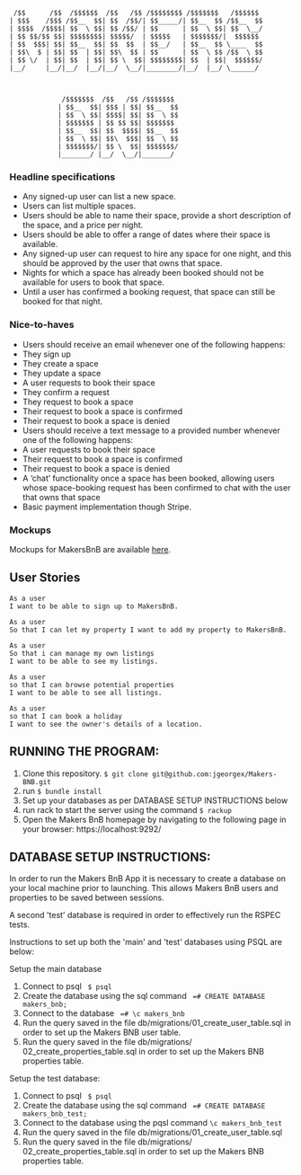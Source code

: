 ```
 /$$      /$$  /$$$$$$  /$$   /$$ /$$$$$$$$ /$$$$$$$   /$$$$$$
| $$$    /$$$ /$$__  $$| $$  /$$/| $$_____/| $$__  $$ /$$__  $$
| $$$$  /$$$$| $$  \ $$| $$ /$$/ | $$      | $$  \ $$| $$  \__/
| $$ $$/$$ $$| $$$$$$$$| $$$$$/  | $$$$$   | $$$$$$$/|  $$$$$$
| $$  $$$| $$| $$__  $$| $$  $$  | $$__/   | $$__  $$ \____  $$
| $$\  $ | $$| $$  | $$| $$\  $$ | $$      | $$  \ $$ /$$  \ $$
| $$ \/  | $$| $$  | $$| $$ \  $$| $$$$$$$$| $$  | $$|  $$$$$$/
|__/     |__/|__/  |__/|__/  \__/|________/|__/  |__/ \______/



             /$$$$$$$  /$$   /$$ /$$$$$$$                      
            | $$__  $$| $$$ | $$| $$__  $$                     
            | $$  \ $$| $$$$| $$| $$  \ $$                     
            | $$$$$$$ | $$ $$ $$| $$$$$$$                      
            | $$__  $$| $$  $$$$| $$__  $$                     
            | $$  \ $$| $$\  $$$| $$  \ $$                     
            | $$$$$$$/| $$ \  $$| $$$$$$$/                     
            |_______/ |__/  \__/|_______/            
```
### Headline specifications

- Any signed-up user can list a new space.
- Users can list multiple spaces.
- Users should be able to name their space, provide a short description of the space, and a price per night.
- Users should be able to offer a range of dates where their space is available.
- Any signed-up user can request to hire any space for one night, and this should be approved by the user that owns that space.
- Nights for which a space has already been booked should not be available for users to book that space.
- Until a user has confirmed a booking request, that space can still be booked for that night.

### Nice-to-haves

- Users should receive an email whenever one of the following happens:
 - They sign up
 - They create a space
 - They update a space
 - A user requests to book their space
 - They confirm a request
 - They request to book a space
 - Their request to book a space is confirmed
 - Their request to book a space is denied
- Users should receive a text message to a provided number whenever one of the following happens:
 - A user requests to book their space
 - Their request to book a space is confirmed
 - Their request to book a space is denied
- A ‘chat’ functionality once a space has been booked, allowing users whose space-booking request has been confirmed to chat with the user that owns that space
- Basic payment implementation though Stripe.

### Mockups

Mockups for MakersBnB are available [here](https://github.com/makersacademy/course/blob/master/makersbnb/makers_bnb_images/MakersBnB_mockups.pdf).


## User Stories

```
As a user
I want to be able to sign up to MakersBnB.

As a user
So that I can let my property I want to add my property to MakersBnB.

As a user
So that i can manage my own listings
I want to be able to see my listings.

As a user
so that I can browse potential properties
I want to be able to see all listings.

As a user
so that I can book a holiday
I want to see the owner's details of a location.

```
## RUNNING THE PROGRAM:

1. Clone this repository.
``` $ git clone git@github.com:jgeorgex/Makers-BNB.git ```
2. run ``` $ bundle install ```
3. Set up your databases as per DATABASE SETUP INSTRUCTIONS below
3. run rack to start the server using the command
``` $ rackup ```
4. Open the Makers BnB homepage by navigating to the following page in your browser:
https://localhost:9292/

## DATABASE SETUP INSTRUCTIONS:
In order to run the Makers BnB App it is necessary to create a database on your local machine prior to launching.  This allows Makers BnB users and properties to be saved between sessions.  

A second 'test' database is required in order to effectively run the RSPEC tests.

Instructions to set up both the 'main' and 'test' databases using PSQL are below:

Setup the main database

 1.  Connect to psql ``` $ psql```
 2.  Create the database using the sql command ``` =# CREATE DATABASE makers_bnb;```
 3.  Connect to the database ``` =# \c makers_bnb```
 4.  Run the query saved in the file db/migrations/01_create_user_table.sql
 in order to set up the Makers BNB user table.
 5.  Run the query saved in the file db/migrations/  02_create_properties_table.sql in order to set up the Makers BNB properties table.

Setup the test database:

 1.  Connect to psql ``` $ psql```
 2.  Create the database using the sql command ``` =# CREATE DATABASE makers_bnb_test;```
 3.  Connect to the database using the pqsl command ```\c makers_bnb_test```
 4.  Run the query saved in the file db/migrations/01_create_user_table.sql
 5.  Run the query saved in the file db/migrations/  02_create_properties_table.sql in order to set up the Makers BNB properties table.
